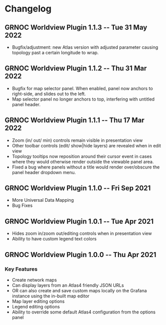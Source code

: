 # Changelog

## GRNOC Worldview Plugin 1.1.3 -- Tue 31 May 2022
* Bugfix/adjustment: new Atlas version with adjusted parameter causing topology past a certain longitude to wrap.

## GRNOC Worldview Plugin 1.1.2 -- Thu 31 Mar 2022
* Bugfix for map selector panel. When enabled, panel now anchors to right-side, and slides out to the left.
* Map selector panel no longer anchors to top, interfering with untitled panel header.

## GRNOC Worldview Plugin 1.1.1 -- Thu 17 Mar 2022
* Zoom (in/ out/ min) controls remain visible in presentation view
* Other toolbar controls (edit/ show|hide layers) are revealed when in edit view
* Topology tooltips now reposition around their cursor event in cases where they would otherwise render outside the viewable panel area.
* Fixed a bug where panels without a title would render over/obscure the panel header dropdown menu.

## GRNOC Worldview Plugin 1.1.0 -- Fri Sep 2021
* More Universal Data Mapping
* Bug Fixes

## GRNOC Worldview Plugin 1.0.1 -- Tue Apr 2021

* Hides zoom in/zoom out/editing controls when in presentation view
* Ability to have custom legend text colors

## GRNOC Worldview Plugin 1.0.0 -- Thu Apr 2021
### Key Features
- Create network maps
- Can display layers from an Atlas4 friendly JSON URLs
- OR can also create and save custom maps locally on the Grafana instance using the in-built map editor
- Map layer editing options
- Legend editing options
- Ability to override some default Atlas4 configuration from the options panel

